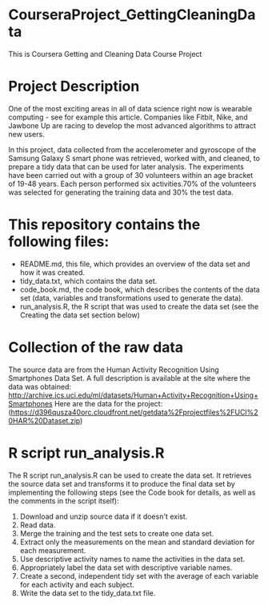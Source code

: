 # CourseraProject_GettingCleaningData
This is Coursera  Getting and Cleaning Data Course Project
# Project Description

One of the most exciting areas in all of data science right now is wearable computing - see for example this article. Companies like Fitbit, Nike, and Jawbone Up are racing to develop the most advanced algorithms to attract new users.

In this project, data collected from the accelerometer and gyroscope of the Samsung Galaxy S smart phone was retrieved, worked with, and cleaned, to prepare a tidy data that can be used for later analysis.
The experiments have been carried out with a group of 30 volunteers within an age bracket of 19-48 years. Each person performed six activities.70% of the volunteers was selected for generating the training data and 30% the test data. 


# This repository contains the following files:

* README.md, this file, which provides an overview of the data set and how it was created.
* tidy_data.txt, which contains the data set.
* code_book.md, the code book, which describes the contents of the data set (data, variables   and transformations used to generate the data).
* run_analysis.R, the R script that was used to create the data set (see the Creating the    data set section below)

# Collection of the raw data

The source data are from the Human Activity Recognition Using Smartphones Data Set. A full description is available at the site where the data was obtained: http://archive.ics.uci.edu/ml/datasets/Human+Activity+Recognition+Using+Smartphones
Here are the data for the project:(https://d396qusza40orc.cloudfront.net/getdata%2Fprojectfiles%2FUCI%20HAR%20Dataset.zip)

# R script run_analysis.R
The R script run_analysis.R can be used to create the data set. It retrieves the source data set and transforms it to produce the final data set by implementing the following steps (see the Code book for details, as well as the comments in the script itself):

1. Download and unzip source data if it doesn't exist.
2. Read data.
3. Merge the training and the test sets to create one data set.
4. Extract only the measurements on the mean and standard deviation for each measurement.
5. Use descriptive activity names to name the activities in the data set.
6. Appropriately label the data set with descriptive variable names.
7. Create a second, independent tidy set with the average of each variable for each activity and each subject.
8. Write the data set to the tidy_data.txt file.
